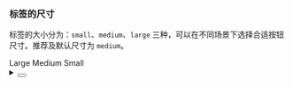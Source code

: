 ### 标签的尺寸

标签的大小分为：`small`、`medium`、`large` 三种，可以在不同场景下选择合适按钮尺寸。推荐及默认尺寸为 `medium`。

<div class="cell-demo vp-raw">
  <yc-space>
    <yc-tag size="large">Large</yc-tag>
    <yc-tag>Medium</yc-tag>
    <yc-tag size="small">Small</yc-tag>
  </yc-space>
</div>

<details>
<summary>
 <button class="code-btn"  >
    <icon-code />
 </button>
</summary>

```vue
<template>
  <yc-space>
    <yc-tag size="large">Large</yc-tag>
    <yc-tag>Medium</yc-tag>
    <yc-tag size="small">Small</yc-tag>
  </yc-space>
</template>
```

</details>
